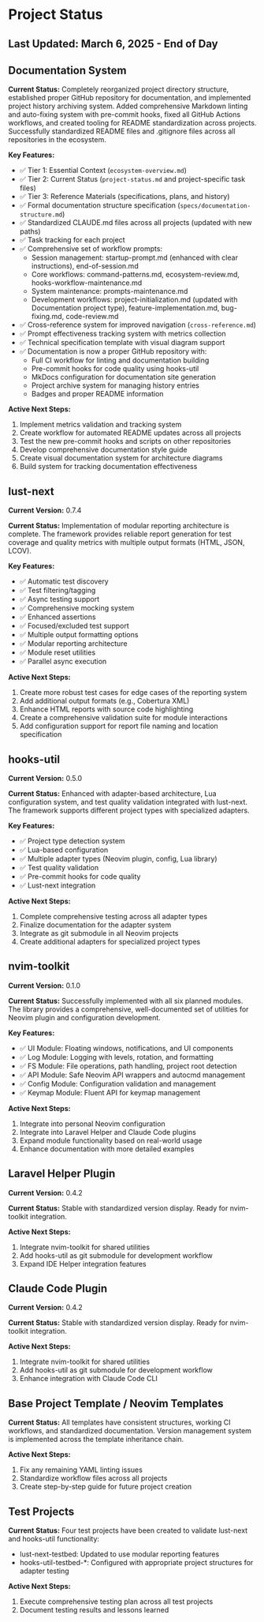 
# Project Status

## Last Updated: March 6, 2025 - End of Day

## Documentation System

**Current Status:**
Completely reorganized project directory structure, established proper GitHub repository for documentation, and implemented project history archiving system. Added comprehensive Markdown linting and auto-fixing system with pre-commit hooks, fixed all GitHub Actions workflows, and created tooling for README standardization across projects. Successfully standardized README files and .gitignore files across all repositories in the ecosystem.

**Key Features:**

- ✅ Tier 1: Essential Context (`ecosystem-overview.md`)
- ✅ Tier 2: Current Status (`project-status.md` and project-specific task files)
- ✅ Tier 3: Reference Materials (specifications, plans, and history)
- ✅ Formal documentation structure specification (`specs/documentation-structure.md`)
- ✅ Standardized CLAUDE.md files across all projects (updated with new paths)
- ✅ Task tracking for each project
- ✅ Comprehensive set of workflow prompts:
  - Session management: startup-prompt.md (enhanced with clear instructions), end-of-session.md
  - Core workflows: command-patterns.md, ecosystem-review.md, hooks-workflow-maintenance.md
  - System maintenance: prompts-maintenance.md
  - Development workflows: project-initialization.md (updated with Documentation project type), feature-implementation.md, bug-fixing.md, code-review.md
- ✅ Cross-reference system for improved navigation (`cross-reference.md`)
- ✅ Prompt effectiveness tracking system with metrics collection
- ✅ Technical specification template with visual diagram support
- ✅ Documentation is now a proper GitHub repository with:
  - Full CI workflow for linting and documentation building
  - Pre-commit hooks for code quality using hooks-util
  - MkDocs configuration for documentation site generation
  - Project archive system for managing history entries
  - Badges and proper README information

**Active Next Steps:**

1. Implement metrics validation and tracking system
2. Create workflow for automated README updates across all projects
3. Test the new pre-commit hooks and scripts on other repositories
4. Develop comprehensive documentation style guide
5. Create visual documentation system for architecture diagrams
6. Build system for tracking documentation effectiveness

## lust-next

**Current Version:** 0.7.4

**Current Status:**
Implementation of modular reporting architecture is complete. The framework provides reliable report generation for test coverage and quality metrics with multiple output formats (HTML, JSON, LCOV).

**Key Features:**

- ✅ Automatic test discovery
- ✅ Test filtering/tagging
- ✅ Async testing support
- ✅ Comprehensive mocking system
- ✅ Enhanced assertions
- ✅ Focused/excluded test support
- ✅ Multiple output formatting options
- ✅ Modular reporting architecture
- ✅ Module reset utilities
- ✅ Parallel async execution

**Active Next Steps:**

1. Create more robust test cases for edge cases of the reporting system
2. Add additional output formats (e.g., Cobertura XML)
3. Enhance HTML reports with source code highlighting
4. Create a comprehensive validation suite for module interactions
5. Add configuration support for report file naming and location specification

## hooks-util

**Current Version:** 0.5.0

**Current Status:**
Enhanced with adapter-based architecture, Lua configuration system, and test quality validation integrated with lust-next. The framework supports different project types with specialized adapters.

**Key Features:**

- ✅ Project type detection system
- ✅ Lua-based configuration
- ✅ Multiple adapter types (Neovim plugin, config, Lua library)
- ✅ Test quality validation
- ✅ Pre-commit hooks for code quality
- ✅ Lust-next integration

**Active Next Steps:**

1. Complete comprehensive testing across all adapter types
2. Finalize documentation for the adapter system
3. Integrate as git submodule in all Neovim projects
4. Create additional adapters for specialized project types

## nvim-toolkit

**Current Version:** 0.1.0

**Current Status:**
Successfully implemented with all six planned modules. The library provides a comprehensive, well-documented set of utilities for Neovim plugin and configuration development.

**Key Features:**

- ✅ UI Module: Floating windows, notifications, and UI components
- ✅ Log Module: Logging with levels, rotation, and formatting
- ✅ FS Module: File operations, path handling, project root detection
- ✅ API Module: Safe Neovim API wrappers and autocmd management
- ✅ Config Module: Configuration validation and management
- ✅ Keymap Module: Fluent API for keymap management

**Active Next Steps:**

1. Integrate into personal Neovim configuration
2. Integrate into Laravel Helper and Claude Code plugins
3. Expand module functionality based on real-world usage
4. Enhance documentation with more detailed examples

## Laravel Helper Plugin

**Current Version:** 0.4.2

**Current Status:**
Stable with standardized version display. Ready for nvim-toolkit integration.

**Active Next Steps:**

1. Integrate nvim-toolkit for shared utilities
2. Add hooks-util as git submodule for development workflow
3. Expand IDE Helper integration features

## Claude Code Plugin

**Current Version:** 0.4.2

**Current Status:**
Stable with standardized version display. Ready for nvim-toolkit integration.

**Active Next Steps:**

1. Integrate nvim-toolkit for shared utilities
2. Add hooks-util as git submodule for development workflow
3. Enhance integration with Claude Code CLI

## Base Project Template / Neovim Templates

**Current Status:**
All templates have consistent structures, working CI workflows, and standardized documentation. Version management system is implemented across the template inheritance chain.

**Active Next Steps:**

1. Fix any remaining YAML linting issues
2. Standardize workflow files across all projects
3. Create step-by-step guide for future project creation

## Test Projects

**Current Status:**
Four test projects have been created to validate lust-next and hooks-util functionality:

- lust-next-testbed: Updated to use modular reporting features
- hooks-util-testbed-*: Configured with appropriate project structures for adapter testing

**Active Next Steps:**

1. Execute comprehensive testing plan across all test projects
2. Document testing results and lessons learned
